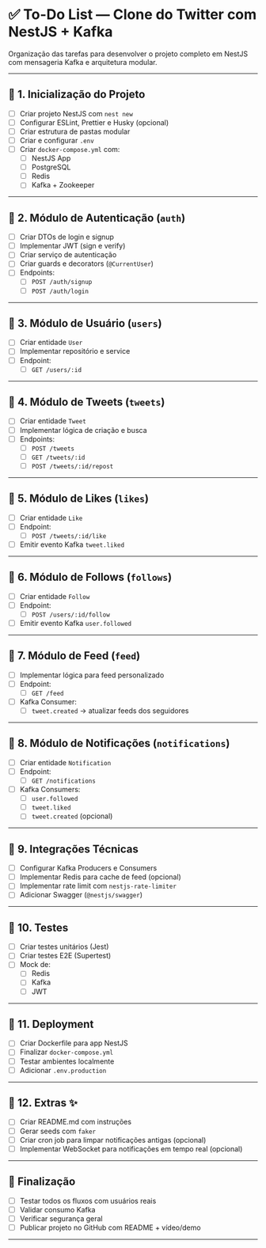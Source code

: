 # ✅ To-Do List — Clone do Twitter com NestJS + Kafka

Organização das tarefas para desenvolver o projeto completo em NestJS com mensageria Kafka e arquitetura modular.

---

## 🔹 1. Inicialização do Projeto

- [ ] Criar projeto NestJS com `nest new`
- [ ] Configurar ESLint, Prettier e Husky (opcional)
- [ ] Criar estrutura de pastas modular
- [ ] Criar e configurar `.env`
- [ ] Criar `docker-compose.yml` com:
  - [ ] NestJS App
  - [ ] PostgreSQL
  - [ ] Redis
  - [ ] Kafka + Zookeeper

---

## 🔹 2. Módulo de Autenticação (`auth`)

- [ ] Criar DTOs de login e signup
- [ ] Implementar JWT (sign e verify)
- [ ] Criar serviço de autenticação
- [ ] Criar guards e decorators (`@CurrentUser`)
- [ ] Endpoints:
  - [ ] `POST /auth/signup`
  - [ ] `POST /auth/login`

---

## 🔹 3. Módulo de Usuário (`users`)

- [ ] Criar entidade `User`
- [ ] Implementar repositório e service
- [ ] Endpoint:
  - [ ] `GET /users/:id`

---

## 🔹 4. Módulo de Tweets (`tweets`)

- [ ] Criar entidade `Tweet`
- [ ] Implementar lógica de criação e busca
- [ ] Endpoints:
  - [ ] `POST /tweets`
  - [ ] `GET /tweets/:id`
  - [ ] `POST /tweets/:id/repost`

---

## 🔹 5. Módulo de Likes (`likes`)

- [ ] Criar entidade `Like`
- [ ] Endpoint:
  - [ ] `POST /tweets/:id/like`
- [ ] Emitir evento Kafka `tweet.liked`

---

## 🔹 6. Módulo de Follows (`follows`)

- [ ] Criar entidade `Follow`
- [ ] Endpoint:
  - [ ] `POST /users/:id/follow`
- [ ] Emitir evento Kafka `user.followed`

---

## 🔹 7. Módulo de Feed (`feed`)

- [ ] Implementar lógica para feed personalizado
- [ ] Endpoint:
  - [ ] `GET /feed`
- [ ] Kafka Consumer:
  - [ ] `tweet.created` → atualizar feeds dos seguidores

---

## 🔹 8. Módulo de Notificações (`notifications`)

- [ ] Criar entidade `Notification`
- [ ] Endpoint:
  - [ ] `GET /notifications`
- [ ] Kafka Consumers:
  - [ ] `user.followed`
  - [ ] `tweet.liked`
  - [ ] `tweet.created` (opcional)

---

## 🔹 9. Integrações Técnicas

- [ ] Configurar Kafka Producers e Consumers
- [ ] Implementar Redis para cache de feed (opcional)
- [ ] Implementar rate limit com `nestjs-rate-limiter`
- [ ] Adicionar Swagger (`@nestjs/swagger`)

---

## 🔹 10. Testes

- [ ] Criar testes unitários (Jest)
- [ ] Criar testes E2E (Supertest)
- [ ] Mock de:
  - [ ] Redis
  - [ ] Kafka
  - [ ] JWT

---

## 🔹 11. Deployment

- [ ] Criar Dockerfile para app NestJS
- [ ] Finalizar `docker-compose.yml`
- [ ] Testar ambientes localmente
- [ ] Adicionar `.env.production`

---

## 🔹 12. Extras ✨

- [ ] Criar README.md com instruções
- [ ] Gerar seeds com `faker`
- [ ] Criar cron job para limpar notificações antigas (opcional)
- [ ] Implementar WebSocket para notificações em tempo real (opcional)

---

## 🏁 Finalização

- [ ] Testar todos os fluxos com usuários reais
- [ ] Validar consumo Kafka
- [ ] Verificar segurança geral
- [ ] Publicar projeto no GitHub com README + vídeo/demo

---
